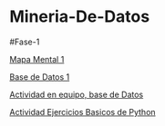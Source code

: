 # Mineria-De-Datos
#Fase-1

[Mapa Mental 1](https://github.com/LuisAngelRuiz/Mineria-De-Datos/blob/main/MapaMental_1_1862717.pdf)

[Base de Datos 1](https://github.com/marioalb127/MinDat2021/blob/main/Ej1_BasesDatos_Equipo_3.pdf?fbclid=IwAR0j8pbJ4wuTxM_WFW79BKVrSQq0ihg5kSIgpaHY4xSo8km5zY9fo9cC8zQ)

[Actividad en equipo, base de Datos](https://github.com/marioalb127/MinDat2021/blob/main/Ej_Limpieza_Equipo3.ipynb)

[Actividad Ejercicios Basicos de Python](https://github.com/LuisAngelRuiz/Mineria-De-Datos/blob/main/Ej_Python_1862717.ipynb) 
